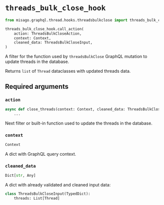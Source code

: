 # `threads_bulk_close_hook`

```python
from misago.graphql.thread.hooks.threadsbulkclose import threads_bulk_close_hook

threads_bulk_close_hook.call_action(
    action: ThreadsBulkCloseAction,
    context: Context,
    cleaned_data: ThreadsBulkCloseInput,
)
```

A filter for the function used by `threadsBulkClose` GraphQL mutation to update threads in the database.

Returns `list` of `Thread` dataclasses with updated threads data.


## Required arguments

### `action`

```python
async def close_threads(context: Context, cleaned_data: ThreadsBulkCloseInput) -> List[Thread]:
    ...
```

Next filter or built-in function used to update the threads in the database.


### `context`

```python
Context
```

A dict with GraphQL query context.


### `cleaned_data`

```python
Dict[str, Any]
```

A dict with already validated and cleaned input data:

```python
class ThreadsBulkCloseInput(TypedDict):
    threads: List[Thread]
```